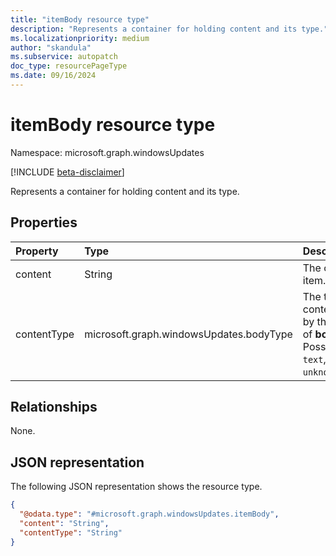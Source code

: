 ```yaml
---
title: "itemBody resource type"
description: "Represents a container for holding content and its type."
ms.localizationpriority: medium
author: "skandula"
ms.subservice: autopatch
doc_type: resourcePageType
ms.date: 09/16/2024
---
```


# itemBody resource type

Namespace: microsoft.graph.windowsUpdates

[!INCLUDE [beta-disclaimer](../../includes/beta-disclaimer.md)]

Represents a container for holding content and its type.

## Properties

| Property    | Type                                    | Description                                                                                                                     |
|:------------|:----------------------------------------|:--------------------------------------------------------------------------------------------------------------------------------|
| content     | String                                  | The content of the item.                                                                                                        |
| contentType | microsoft.graph.windowsUpdates.bodyType | The type of the content indicated by the enum value of **bodyType**. Possible values are: `text`, `html`, `unknownFutureValue`. |

## Relationships

None. 

## JSON representation

The following JSON representation shows the resource type.

<!-- {
  "blockType": "resource",
  "keyProperty": "id",
  "@odata.type": "microsoft.graph.windowsUpdates.itemBody",
  "openType": false
}
-->
``` json
{
  "@odata.type": "#microsoft.graph.windowsUpdates.itemBody",
  "content": "String",
  "contentType": "String"
}
```
